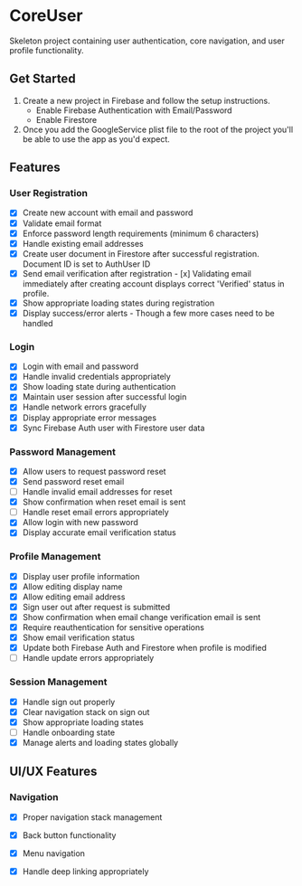 # CoreUser

Skeleton project containing user authentication, core navigation, and user profile functionality.


## Get Started
1. Create a new project in Firebase and follow the setup instructions. 
    - Enable Firebase Authentication with Email/Password
    - Enable Firestore
2. Once you add the GoogleService plist file to the root of the project you'll be able to use the app as you'd expect.



## Features

### User Registration
- [x] Create new account with email and password
- [x] Validate email format
- [x] Enforce password length requirements (minimum 6 characters)
- [x] Handle existing email addresses
- [x] Create user document in Firestore after successful registration. Document ID is set to AuthUser ID
- [x] Send email verification after registration
        - [x] Validating email immediately after creating account displays correct 'Verified' status in profile.
- [x] Show appropriate loading states during registration
- [x] Display success/error alerts
        - Though a few more cases need to be handled

### Login
- [x] Login with email and password
- [x] Handle invalid credentials appropriately
- [x] Show loading state during authentication
- [x] Maintain user session after successful login
- [x] Handle network errors gracefully
- [x] Display appropriate error messages
- [x] Sync Firebase Auth user with Firestore user data

### Password Management
- [x] Allow users to request password reset
- [x] Send password reset email
- [ ] Handle invalid email addresses for reset
- [x] Show confirmation when reset email is sent
- [ ] Handle reset email errors appropriately
- [x] Allow login with new password
- [x] Display accurate email verification status

### Profile Management
- [x] Display user profile information
- [x] Allow editing display name
- [x] Allow editing email address
- [x] Sign user out after request is submitted
- [x] Show confirmation when email change verification email is sent
- [x] Require reauthentication for sensitive operations
- [x] Show email verification status
- [x] Update both Firebase Auth and Firestore when profile is modified
- [ ] Handle update errors appropriately

### Session Management
- [x] Handle sign out properly
- [x] Clear navigation stack on sign out
- [x] Show appropriate loading states
- [ ] Handle onboarding state
- [x] Manage alerts and loading states globally

## UI/UX Features

### Navigation
- [x] Proper navigation stack management
- [x] Back button functionality
- [x] Menu navigation
- [x] Handle deep linking appropriately


